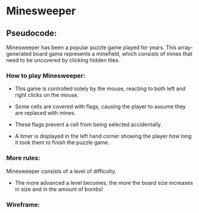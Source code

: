 # Minesweeper


## Pseudocode:
Minesweeper has been a popular puzzle game played for years. This array-generated board game represents a minefield, which consists of mines that need to be uncovered by clicking hidden tiles.  

### How to play Minesweeper:

- This game is controlled solely by the mouse, reacting to both left and right clicks on the mouse. 

-   Some cells are covered with flags, causing the player to assume they are replaced with mines. 

-   These flags prevent a cell from being selected accidentally. 

-  A timer is displayed in the left hand corner showing the player how long it took them to finish the puzzle game.

### More rules:
Minesweeper consists of a level of difficulty. 

-  The more advanced a level becomes, the more the board size increases in size and in the amount of bombs! 

### Wireframe:
